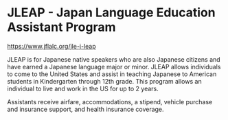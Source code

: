 # JLEAP - Japan Language Education Assistant Program
https://www.jflalc.org/jle-j-leap

JLEAP is for Japanese native speakers who are also Japanese citizens and have earned a Japanese language major or minor. JLEAP allows individuals to come to the United States and assist in teaching Japanese to American students in Kindergarten through 12th grade. This program allows an individual to live and work in the US for up to 2 years.

Assistants receive airfare, accommodations, a stipend, vehicle purchase and insurance support, and health insurance coverage.
